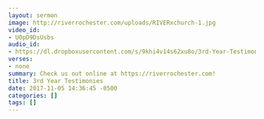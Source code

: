 ```yaml
---
layout: sermon
image: http://riverrochester.com/uploads/RIVERxchurch-1.jpg
video_id:
- U0pD9DsUsbs
audio_id:
- https://dl.dropboxusercontent.com/s/9khi4v14s62xu8o/3rd-Year-Testimonies.mp3?dl=0
verses:
- none
summary: Check us out online at https://riverrochester.com!
title: 3rd Year Testimonies
date: 2017-11-05 14:36:45 -0500
categories: []
tags: []
---
```

